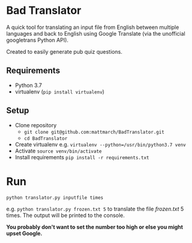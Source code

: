 # Bad Translator

A quick tool for translating an input file from English between multiple languages and back to English using Google Translate (via the unofficial googletrans Python API).

Created to easily generate pub quiz questions.

## Requirements
- Python 3.7
- virtualenv (`pip install virtualenv`)

## Setup
- Clone repository 
  - `git clone git@github.com:mattmarch/BadTranslator.git`
  - `cd BadTranslator`
- Create virtualenv e.g. `virtualenv --python=/usr/bin/python3.7 venv`
- Activate `source venv/bin/activate`
- Install requirements `pip install -r requirements.txt`

# Run
`python translator.py inputfile times`

e.g. `python translator.py frozen.txt 5` to translate the file *frozen.txt* 5 times. The output will be printed to the console.

**You probably don't want to set the number too high or else you might upset Google.**
